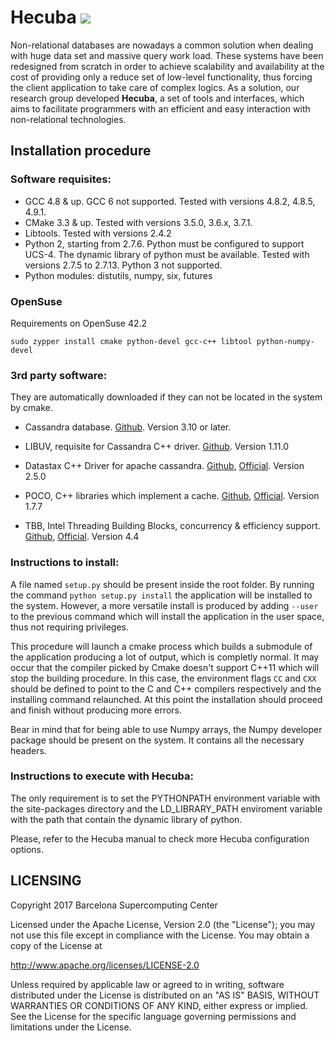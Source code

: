 # Hecuba ![](https://travis-ci.org/bsc-dd/hecuba.svg?branch=master)
Non-relational databases are nowadays a common solution when dealing with huge data set and massive query work load. These systems have been redesigned from scratch in order to achieve scalability and availability at the cost of providing only a reduce set of low-level functionality, thus forcing the client application to take care of complex logics. As a solution, our research group developed **Hecuba**, a set of tools and interfaces, which aims to facilitate programmers with an efficient and easy interaction with non-relational technologies.

## Installation procedure

### Software requisites:

+ GCC 4.8 & up. GCC 6 not supported. Tested with versions 4.8.2, 4.8.5, 4.9.1.
+ CMake 3.3 & up. Tested with versions 3.5.0, 3.6.x, 3.7.1.
+ Libtools. Tested with versions 2.4.2
+ Python 2, starting from 2.7.6. Python must be configured to support UCS-4. The dynamic library of python must be available. Tested with versions 2.7.5 to 2.7.13. Python 3 not supported.
+ Python modules: distutils, numpy, six, futures

### OpenSuse
Requirements on OpenSuse 42.2
```
sudo zypper install cmake python-devel gcc-c++ libtool python-numpy-devel
```


### 3rd party software:
They are automatically downloaded if they can not be located in the system by cmake.

* Cassandra database. [Github](https://github.com/apache/cassandra). Version 3.10 or later.

* LIBUV, requisite for Cassandra C++ driver. [Github](https://github.com/libuv/libuv). Version 1.11.0

* Datastax C++ Driver for apache cassandra. [Github](https://github.com/datastax/cpp-driver), [Official](https://datastax.github.io/cpp-driver/). Version 2.5.0

* POCO, C++ libraries which implement a cache. [Github](https://github.com/pocoproject/poco/), [Official](https://pocoproject.org). Version 1.7.7

* TBB, Intel Threading Building Blocks, concurrency & efficiency support. [Github](https://github.com/01org/tbb), [Official](https://www.threadingbuildingblocks.org). Version 4.4



### Instructions to install:

A file named `setup.py` should be present inside the root folder. By running the command `python setup.py install` the application will be installed to the system. However, a more versatile install is produced by adding `--user` to the previous command which will install the application in the user space, thus not requiring privileges.

This procedure will launch a cmake process which builds a submodule of the application producing a lot of output, which is completly normal. It may occur that the compiler picked by Cmake doesn't support C++11 which will stop the building procedure. In this case, the environment flags `CC` and `CXX` should be defined to point to the C and C++ compilers respectively and the installing command relaunched. At this point the installation should proceed and finish without producing more errors.

Bear in mind that for being able to use Numpy arrays, the Numpy developer package should be present on the system. It contains all the necessary headers.

### Instructions to execute with Hecuba:
The only requirement is to set the PYTHONPATH environment variable with the site-packages directory and the LD_LIBRARY_PATH enviroment variable with the path that contain the dynamic library of python.

Please, refer to the Hecuba manual to check more Hecuba configuration options.

## LICENSING 

Copyright 2017 Barcelona Supercomputing Center

Licensed under the Apache License, Version 2.0 (the "License");
you may not use this file except in compliance with the License.
You may obtain a copy of the License at

   http://www.apache.org/licenses/LICENSE-2.0

Unless required by applicable law or agreed to in writing, software
distributed under the License is distributed on an "AS IS" BASIS,
WITHOUT WARRANTIES OR CONDITIONS OF ANY KIND, either express or implied.
See the License for the specific language governing permissions and
limitations under the License.
